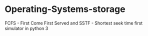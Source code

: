 # Operating-Systems-storage
FCFS - First Come First Served and SSTF - Shortest seek time first simulator in python 3
